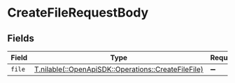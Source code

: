 # CreateFileRequestBody


## Fields

| Field                                                                                            | Type                                                                                             | Required                                                                                         | Description                                                                                      |
| ------------------------------------------------------------------------------------------------ | ------------------------------------------------------------------------------------------------ | ------------------------------------------------------------------------------------------------ | ------------------------------------------------------------------------------------------------ |
| `file`                                                                                           | [T.nilable(::OpenApiSDK::Operations::CreateFileFile)](../../models/operations/createfilefile.md) | :heavy_minus_sign:                                                                               | N/A                                                                                              |